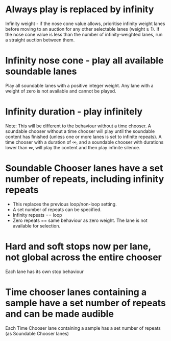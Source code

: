 # Always play is replaced by infinity
Infinity weight - if the nose cone value allows, prioritise infinity weight lanes before moving to an auction for any other selectable lanes (weight ≥ 1). If the nose cone value is less than the number of infinity-weighted lanes, run a straight auction between them.

# Infinity nose cone - play all available soundable lanes
Play all soundable lanes with a positive integer weight. Any lane with a weight of zero is not available and cannot be played.

# Infinity duration - play infinitely
Note: This will be different to the behaviour without a time chooser. A soundable chooser without a time chooser will play until the soundable content has finished (unless one or more lanes is set to infinite repeats). A time chooser with a duration of ∞, and a soundable chooser with durations lower than ∞, will play the content and then play infinite silence.

# Soundable Chooser lanes have a set number of repeats, including infinity repeats
* This replaces the previous loop/non-loop setting.
* A set number of repeats can be specified.
* Infinity repeats == loop
* Zero repeats == same behaviour as zero weight. The lane is not available for selection.

# Hard and soft stops now per lane, not global across the entire chooser
Each lane has its own stop behaviour

# Time chooser lanes containing a sample have a set number of repeats and can be made audible
Each Time Chooser lane containing a sample has a set number of repeats (as Soundable Chooser lanes)
